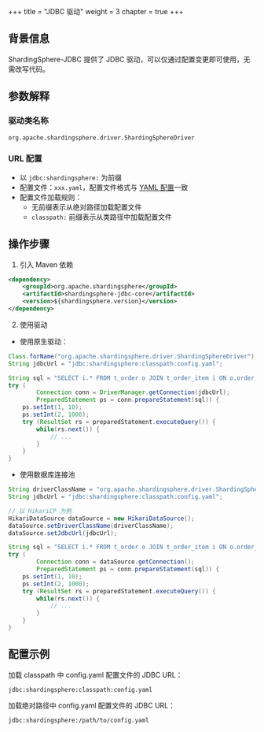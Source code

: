 +++
title = "JDBC 驱动"
weight = 3
chapter = true
+++

## 背景信息

ShardingSphere-JDBC 提供了 JDBC 驱动，可以仅通过配置变更即可使用，无需改写代码。

## 参数解释

### 驱动类名称

`org.apache.shardingsphere.driver.ShardingSphereDriver`

### URL 配置

- 以 `jdbc:shardingsphere:` 为前缀
- 配置文件：`xxx.yaml`，配置文件格式与 [YAML 配置](/cn/user-manual/shardingsphere-jdbc/yaml-config/)一致
- 配置文件加载规则：
  - 无前缀表示从绝对路径加载配置文件
  - `classpath:` 前缀表示从类路径中加载配置文件

## 操作步骤

1. 引入 Maven 依赖

```xml
<dependency>
    <groupId>org.apache.shardingsphere</groupId>
    <artifactId>shardingsphere-jdbc-core</artifactId>
    <version>${shardingsphere.version}</version>
</dependency>
```

2. 使用驱动

* 使用原生驱动：

```java
Class.forName("org.apache.shardingsphere.driver.ShardingSphereDriver");
String jdbcUrl = "jdbc:shardingsphere:classpath:config.yaml";

String sql = "SELECT i.* FROM t_order o JOIN t_order_item i ON o.order_id=i.order_id WHERE o.user_id=? AND o.order_id=?";
try (
        Connection conn = DriverManager.getConnection(jdbcUrl);
        PreparedStatement ps = conn.prepareStatement(sql)) {
    ps.setInt(1, 10);
    ps.setInt(2, 1000);
    try (ResultSet rs = preparedStatement.executeQuery()) {
        while(rs.next()) {
            // ...
        }
    }
}
```

* 使用数据库连接池

```java
String driverClassName = "org.apache.shardingsphere.driver.ShardingSphereDriver";
String jdbcUrl = "jdbc:shardingsphere:classpath:config.yaml";

// 以 HikariCP 为例 
HikariDataSource dataSource = new HikariDataSource();
dataSource.setDriverClassName(driverClassName);
dataSource.setJdbcUrl(jdbcUrl);

String sql = "SELECT i.* FROM t_order o JOIN t_order_item i ON o.order_id=i.order_id WHERE o.user_id=? AND o.order_id=?";
try (
        Connection conn = dataSource.getConnection();
        PreparedStatement ps = conn.prepareStatement(sql)) {
    ps.setInt(1, 10);
    ps.setInt(2, 1000);
    try (ResultSet rs = preparedStatement.executeQuery()) {
        while(rs.next()) {
            // ...
        }
    }
}
```

## 配置示例

加载 classpath 中 config.yaml 配置文件的 JDBC URL：
```
jdbc:shardingsphere:classpath:config.yaml
```

加载绝对路径中 config.yaml 配置文件的 JDBC URL：
```
jdbc:shardingsphere:/path/to/config.yaml
```
